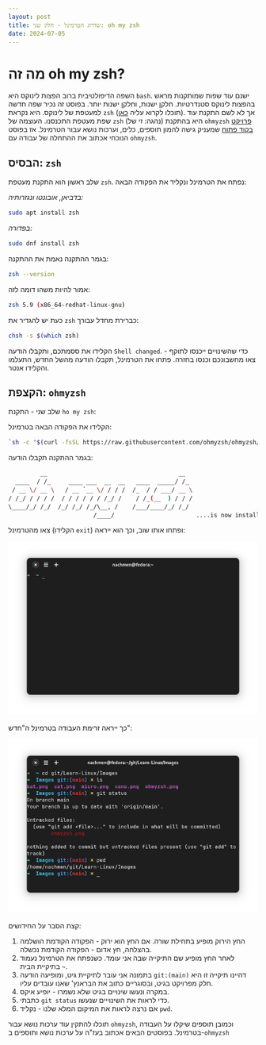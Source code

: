 ```yaml
---
layout: post
title: שדרוג הטרמינל - חלק שני: oh my zsh
date: 2024-07-05
---
```


# מה זה oh my zsh?
השפה הדיפולטיבית ברוב הפצות לינוקס היא `bash`. ישנם עוד שפות שמותקנות מראש בהפצות לינוקס סטנדרטיות. חלקן ישנות, וחלקן ישנות יותר. בפוסט זה נכיר שפה חדשה למעטפת של לינוקס. היא נקראת `zsh` (תוכלו לקרוא עליה [כאן](https://zsh.org)). אך לא לשם התקנת עוד שפת מעטפת התכנסנו. העוצמה של `zsh` (נהגה: זי של) היא בהתקנת `ohmyzsh` [פרויקט בקוד פתוח](https://ohmyz.sh/) שמעניק גישה להמון תוספים, כלים, וערכות נושא עבור הטרמינל. אז בפוסט הנוכחי אכתוב את ההתחלה של עבודה עם `ohmyzsh`.

## הבסיס: `zsh`
שלב ראשון הוא התקנת מעטפת `zsh`. נפתח את הטרמינל ונקליד את הפקודה הבאה:

*בדביאן, אובונטו ונגזרותיה:*

```sh
sudo apt install zsh
```

*בפדורה:*

```sh
sudo dnf install zsh
```

בגמר ההתקנה נאמת את ההתקנה:

```sh
zsh --version
```

אמור להיות משהו דומה לזה:

```sh
zsh 5.9 (x86_64-redhat-linux-gnu)
```

כעת יש להגדיר את `zsh` כברירת מחדל עבורך:

```sh
chsh -s $(which zsh)
```

הקלידו את ססמתכם, ותקבלו הודעה `Shell changed`. כדי שהשינויים ייכנסו לתוקף - צאו מחשבונכם וכנסו בחזרה. פתחו את הטרמינל, תקבלו הודעה מהשל החדש, התעלמו והקלידו אנטר.

## הקצפת: `ohmyzsh`
שלב שני - התקנת `ho my zsh`:

הקלידו את הפקודה הבאה בטרמינל:

```sh
`sh -c "$(curl -fsSL https://raw.githubusercontent.com/ohmyzsh/ohmyzsh/master/tools/install.sh)"`
```

בגמר ההתקנה תקבלו הודעה:

```sh
         __                                     __   
  ____  / /_     ____ ___  __  __   ____  _____/ /_  
 / __ \/ __ \   / __ `__ \/ / / /  /_  / / ___/ __ \ 
/ /_/ / / / /  / / / / / / /_/ /    / /_(__  ) / / / 
\____/_/ /_/  /_/ /_/ /_/\__, /    /___/____/_/ /_/  
                        /____/                       ....is now installed!
```

צאו מהטרמינל (הקלידו `exit`) ופתחו אותו שוב, וכך הוא ייראה:

![ohmyzsh](/assets/ohmyzsh.png)

כך ייראה זרימת העבודה בטרמינל ה"חדש":

![Ohmyzsh-workflow](/assets/Ohmyzsh-workflow.png)

קצת הסבר על החידושים:

1. החץ הירוק מופיע בתחילת שורה. אם החץ הוא ירוק - הפקודה הקודמת הושלמה בהצלחה, חץ אדום - הפקודה הקודמת נכשלה.
2. לאחר החץ מופיע שם התיקייה שבה אני עומד. כשנפתח את הטרמינל נעמוד בתיקיית הבית `~`.
3. בתמונה אני עובר לתיקיית גיט, ומופיעה הודעה `git:(main)` דהיינו תיקייה זו היא חלק מפרויקט בגיט, ובסוגריים כתוב את הבראנץ' שאנו עובדים עליו.
4. במקרה ונעשו שינויים בגיט שלא נשמרו - יופיע איקס.
5. כתבתי `git status` כדי לראות את השינוייים שנעשו.
6. אם נרצה לראות את המיקום המלא שלנו - נקליד `pwd`.

תוכלו להתקין עוד ערכות נושא עבור `ohmyzsh`, וכמובן תוספים שיקלו על העבודה בטרמינל. בפוסטים הבאים אכתוב בעז"ה על ערכות נושא ותוספים ב-`ohmyzsh`

